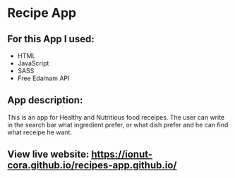 # Recipe App

## For this App I used:
- HTML
- JavaScript
- SASS
- Free Edamam API

## App description:
This is an app for Healthy and Nutritious food receipes. The user can write in the search bar what ingredient prefer, or what dish prefer and he can find what receipe he want.

## View live website: https://ionut-cora.github.io/recipes-app.github.io/
